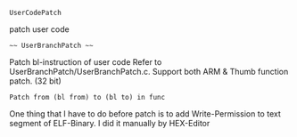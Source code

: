 
	UserCodePatch

 patch user code


 	~~ UserBranchPatch ~~

 Patch bl-instruction of user code
 Refer to UserBranchPatch/UserBranchPatch.c. 
 Support both ARM & Thumb function patch. (32 bit)

 	Patch from (bl from) to (bl to) in func

 One thing that I have to do before patch is to add Write-Permission to text segment of ELF-Binary.
 I did it manually by HEX-Editor


